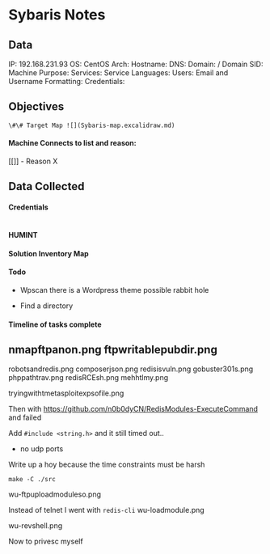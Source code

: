# Sybaris Notes

## Data 

IP:  192.168.231.93
OS: CentOS
Arch:
Hostname:
DNS:
Domain:  / Domain SID:
Machine Purpose: 
Services:
Service Languages:
Users:
Email and Username Formatting:
Credentials:

## Objectives

`\#\# Target Map ![](Sybaris-map.excalidraw.md)`

#### Machine Connects to list and reason:

[[]] - Reason X

## Data Collected

#### Credentials
```
```

#### HUMINT


#### Solution Inventory Map


#### Todo 
- Wpscan there is a Wordpress theme possible rabbit hole

- Find a directory 

#### Timeline of tasks complete

nmapftpanon.png
ftpwritablepubdir.png
-
robotsandredis.png
composerjson.png
redisisvuln.png
gobuster301s.png
phppathtrav.png
redisRCEsh.png
mehhtlmy.png


tryingwithtmetasploitexpsofile.png

Then with https://github.com/n0b0dyCN/RedisModules-ExecuteCommand and failed

Add `#include <string.h>` and it still timed out..

- no udp ports

Write up a hoy because the time constraints must be harsh
```
make -C ./src
```
wu-ftpuploadmoduleso.png

Instead of telnet I went with `redis-cli`
wu-loadmodule.png



wu-revshell.png


Now to privesc myself

